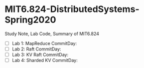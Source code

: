 # MIT6.824-DistributedSystems-Spring2020
Study Note, Lab Code, Summary of MIT6.824

- [ ] Lab 1: MapReduce CommitDay: 
- [ ] Lab 2: Raft CommitDay: 
- [ ] Lab 3: KV Raft CommitDay: 
- [ ] Lab 4: Sharded KV CommitDay: 
